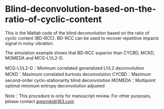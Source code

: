 # Blind-deconvolution-based-on-the-ratio-of-cyclic-content
This is the Matlab code of the blind deconvolution based on the ratio of cyclic content (BD-RCC). BD-RCC can be used to recover repetitive impacts signal in noisy vibration.

The simulation example shows that BD-RCC superior than CYCBD, MCKD, MOMEDA and MCG-L1/L2-D.

MCG-L1/L2-D：Minimum correlated generalized L1/L2 deconvolution
MCKD：Maximum correlated kurtosis deconvolution
CYCBD：Maximum second-order cyclo-stationarity blind deconvolution
MOMEDA：Multipoint optimal minimum entropy deconvolution adjusted

Note：This procedure is only for manuscript review. For other purposes, please contact aresmiki@163.com
